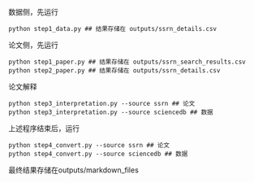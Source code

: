 数据侧，先运行
```
python step1_data.py ## 结果存储在 outputs/ssrn_details.csv
```

论文侧，先运行
```
python step1_paper.py ## 结果存储在 outputs/ssrn_search_results.csv
python step2_paper.py ## 结果存储在 outputs/ssrn_details.csv
```

论文解释
```
python step3_interpretation.py --source ssrn ## 论文
python step3_interpretation.py --source sciencedb ## 数据
```

上述程序结束后，运行
```
python step4_convert.py --source ssrn ## 论文
python step4_convert.py --source sciencedb ## 数据
```

最终结果存储在outputs/markdown_files